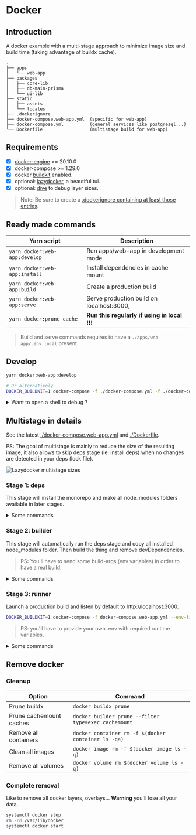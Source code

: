 # Docker

## Introduction

A docker example with a multi-stage approach to minimize image size
and build time (taking advantage of buildx cache).

```
.
├── apps
│   └── web-app
├── packages
│   ├── core-lib
│   ├── db-main-prisma
│   └── ui-lib
├── static
│   ├── assets
│   └── locales
├── .dockerignore
├── docker-compose.web-app.yml  (specific for web-app)
├── docker-compose.yml          (general services like postgresql...)
└── Dockerfile                  (multistage build for web-app)
```

## Requirements

- [x] [docker-engine](https://docs.docker.com/get-docker) >= 20.10.0
- [x] docker-compose >= 1.29.0
- [x] docker [buildkit](https://docs.docker.com/develop/develop-images/build_enhancements) enabled.
- [x] optional: [lazydocker](https://github.com/jesseduffield/lazydocker), a beautiful tui.
- [x] optional: [dive](https://github.com/wagoodman/dive) to debug layer sizes.

> Note: Be sure to create a [.dockerignore containing at least those entries](https://github.com/mqschwanda/nextjs-monorepo/blob/main/.dockerignore).

## Ready made commands

| Yarn script                   | Description                                  |
| ----------------------------- | -------------------------------------------- |
| `yarn docker:web-app:develop` | Run apps/web-app in development mode         |
| `yarn docker:web-app:install` | Install dependencies in cache mount          |
| `yarn docker:web-app:build`   | Create a production build                    |
| `yarn docker:web-app:serve`   | Serve production build on localhost:3000,    |
| `yarn docker:prune-cache`     | **Run this regularly if using in local !!!** |

> Build and serve commands requires to have a `./apps/web-app/.env.local` present.

## Develop

```bash
yarn docker:web-app:develop

# Or alternatively
DOCKER_BUILDKIT=1 docker-compose -f ./docker-compose.yml -f ./docker-compose.web-app.yml up develop main-db
```

<details>
  <summary>Want to open a shell to debug ?</summary>
    
  ```bash
  DOCKER_BUILDKIT=1 docker-compose -f ./docker-compose.web-app.yml run --rm develop sh
  ```
  
</details>

## Multistage in details

See the latest [./docker-compose.web-app.yml](https://github.com/mqschwanda/nextjs-monorepo/blob/main/docker-compose.web-app.yml)
and [./Dockerfile](https://github.com/mqschwanda/nextjs-monorepo/blob/main/docker-compose.web-app.yml).

PS: The goal of multistage is mainly to reduce the size of the resulting image, it also allows to skip deps stage (ie: install deps) when no changes are detected in your deps (lock file).

![Lazydocker multistage sizes](multistage-size.png)

### Stage 1: deps

This stage will install the monorepo and make all node_modules folders available in later
stages.

<details>
  <summary>Some commands</summary>
   
  To build it independently
    
  ```bash
  DOCKER_BUILDKIT=1 docker-compose -f docker-compose.web-app.yml build --progress=tty deps
  # docker buildx bake -f docker-compose.web-app.yml --progress=tty deps
  ```
    
  To force a rebuild
    
  ```bash
  DOCKER_BUILDKIT=1 docker-compose -f docker-compose.web-app.yml build --no-cache --force-rm --progress=tty deps
  ```
    
  Want to open a shell into it ?
    
  ```bash
  DOCKER_BUILDKIT=1 docker-compose -f docker-compose.web-app.yml run --rm deps sh
  ```

</details>

### Stage 2: builder

This stage will automatically run the deps stage and copy all installed node_modules folder.
Then build the thing and remove devDependencies.

> PS: You'll have to send some build-args (env variables) in order to have a real build.

<details>
  <summary>Some commands</summary>
  To build it independently
  
  ```bash
  DOCKER_BUILDKIT=1 docker-compose -f docker-compose.web-app.yml build --progress=tty builder
  # docker buildx bake -f docker-compose.web-app.yml --progress=tty builder
  ```
  
  To force a rebuild
  
  ```bash
  DOCKER_BUILDKIT=1 docker-compose -f docker-compose.web-app.yml build --no-cache --force-rm --progress=tty builder
  ```
  
  Want to open a shell into it ?
  
  ```bash
  DOCKER_BUILDKIT=1 docker-compose -f docker-compose.web-app.yml run --rm builder sh
  ```

</details>

### Stage 3: runner

Launch a production build and listen by default to http://localhost:3000.

```bash
DOCKER_BUILDKIT=1 docker-compose -f docker-compose.web-app.yml --env-file .env.secret up runner
```

> PS: you'll have to provide your own .env with required runtime variables.

<details>
  <summary>Some commands</summary>
  To build it independently
  
  ```bash
  DOCKER_BUILDKIT=1 docker-compose -f docker-compose.web-app.yml build --progress=tty runner
  # docker buildx bake -f docker-compose.web-app.yml --progress=tty runner
  ```
  
  To force a rebuild
  
  ```bash
  DOCKER_BUILDKIT=1 docker-compose -f docker-compose.web-app.yml build --no-cache --force-rm --progress=tty runner
  ```
  
  Want to open a shell into it ?
  
  ```bash
  DOCKER_BUILDKIT=1 docker-compose -f docker-compose.web-app.yml run --rm runner sh
  ```
  
</details>

## Remove docker

### Cleanup

| Option                  | Command                                              |
| ----------------------- | ---------------------------------------------------- |
| Prune buildx            | `docker buildx prune`                                |
| Prune cachemount caches | `docker builder prune --filter type=exec.cachemount` |
| Remove all containers   | `docker container rm -f $(docker container ls -qa)`  |
| Clean all images        | `docker image rm -f $(docker image ls -q)`           |
| Remove all volumes      | `docker volume rm $(docker volume ls -q)`            |

### Complete removal

Like to remove all docker layers, overlays... **Warning** you'll lose all your data.

```bash
systemctl docker stop
rm -rd /var/lib/docker
systemctl docker start
```

